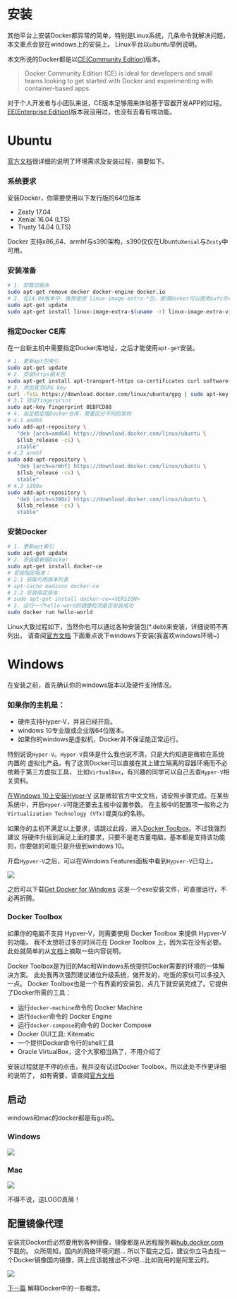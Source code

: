 # 安装
其他平台上安装Docker都异常的简单，特别是Linux系统，几条命令就解决问题，本文重点会放在windows上的安装上。
Linux平台以ubuntu举例说明。

本文所说的Docker都是以[CE(Community Edition)](https://www.docker.com/community-edition)版本。
> Docker Community Edition (CE) is ideal for developers and small teams looking
> to get started with Docker and experimenting with container-based apps.

对于个人开发者与小团队来说，CE版本足够用来体验基于容器开发APP的过程。
[EE(Enterprise Edition)](https://www.docker.com/enterprise-edition)版本我没用过，也没有去看有啥功能。

# Ubuntu
[官方文档](https://docs.docker.com/engine/installation/linux/docker-ce/ubuntu/)很详细的说明了环境需求及安装过程，摘要如下。

### 系统要求
安装Docker，你需要使用以下发行版的64位版本
+ Zesty 17.04
+ Xenial 16.04 (LTS)
+ Trusty 14.04 (LTS)

Docker 支持x86_64、armhf与s390架构，s390仅仅在Ubuntu`Xenial`与`Zesty`中可用。

### 安装准备
```bash
# 1. 卸载旧版本
sudo apt-get remove docker docker-engine docker.io
# 2. 在14.04版本中，推荐使用`linux-image-extra-*包，使得Docker可以使用aufs存取驱动
sudo apt-get update
sudo apt-get install linux-image-extra-$(uname -r) linux-image-extra-virtual
```
### 指定Docker CE库
在一台新主机中需要指定Docker库地址，之后才能使用`apt-get`安装。
```bash
# 1. 更新apt包索引
sudo apt-get update
# 2. 安装https相关包
sudo apt-get install apt-transport-https ca-certificates curl software-properties-common
# 3. 添加官方GPG key
curl -fsSL https://download.docker.com/linux/ubuntu/gpg | sudo apt-key add -
# 3.1 验证fingerprint
sudo apt-key fingerprint 0EBFCD88
# 4. 指定稳定版Docker仓库，需要区分不同的架构
# 4.1 amd64
sudo add-apt-repository \
   "deb [arch=amd64] https://download.docker.com/linux/ubuntu \
   $(lsb_release -cs) \
   stable"
# 4.2 armhf
sudo add-apt-repository \
   "deb [arch=armhf] https://download.docker.com/linux/ubuntu \
   $(lsb_release -cs) \
   stable"
# 4.3 s390x
sudo add-apt-repository \
   "deb [arch=s390x] https://download.docker.com/linux/ubuntu \
   $(lsb_release -cs) \
   stable"
```
### 安装Docker
```bash
# 1. 更新apt索引
sudo apt-get update
# 2. 安装最新版Docker
sudo apt-get install docker-ce
# 安装指定版本：
# 2.1 获取可用版本列表
# apt-cache madison docker-ce
# 2.2 安装指定版本
# sudo apt-get install docker-ce=<VERSION>
# 3. 运行一个hello-word的镜像检测是否安装成功
sudo docker run hello-world
```

Linux大致过程如下，当然你也可以通过各种安装包(*.deb)来安装，详细说明不再列出，
请查阅[官方文档](https://docs.docker.com/engine/installation/linux/docker-ce/ubuntu/#install-from-a-package)
下面重点说下windows下安装(我喜欢windows环境~)

# Windows

在安装之前，首先确认你的windows版本以及硬件支持情况。

### 如果你的主机是：
+ 硬件支持Hyper-V，并且已经开启。
+ windows 10专业版或企业版64位版本。
+ 如果你的windows是虚拟机，Docker并不保证能正常运行。

特别说说`Hyper-V`。`Hyper-V`具体是什么我也说不清，只是大约知道是微软在系统内置的
虚拟化产品，有了这货Docker可以直接在其上建立隔离的容器环境而不必依赖于第三方虚拟工具，
比如`VirtualBox`，有兴趣的同学可以自己去查`Hyper-V`相关资料。

[在Windows 10上安装Hyper-V](https://docs.microsoft.com/zh-cn/virtualization/hyper-v-on-windows/quick-start/enable-hyper-v)
这是微软官方中文文档，请安照步骤完成。在某些系统中，开启`Hyper-V`可能还要去主板中设置参数。
在主板中的配置项一般称之为`Virtualization Technology (VTx)`或类似的名称。

如果你的主机不满足以上要求，请跳过此段，进入[Docker Toolbox](#docker-toolbox)。不过我强烈建议
将硬件升级到满足上面的要求，只要不是老古董电脑，基本都是支持该功能的，你要做的可能只是升级到windows 10。

开启`Hypver-V`之后，可以在Windows Features面板中看到`Hypver-V`已勾上。

<img src="./hyper-v-enable-status.png" >

之后可以下载[Get Docker for Windows](https://docs.docker.com/docker-for-windows/install/#download-docker-for-windows)
这是一个exe安装文件，可直接运行，不必再折腾。

### Docker Toolbox
如果你的电脑不支持 Hypver-V，则需要使用 Docker Toolbox 来提供 Hypver-V 的功能。
我不太想将过多的时间花在 Docker Toolbox 上，因为实在没有必要。
此处就简单的从[文档](https://docs.docker.com/toolbox/overview/)上摘取一些内容说明。

Docker Toolbox是为旧的Mac和Windows系统提供Docker需要的环境的一体解决方案。
此处我再次强烈建议诸位升级系统，做开发的，吃饭的家伙可以多投入一点。
Docker Toolbox也是一个有界面的安装包，点几下就安装完成了。它提供了Docker所需的工具：

+ 运行`docker-machine`命令的 Docker Machine
+ 运行`docker`命令的 Docker Engine
+ 运行`docker-compose`的命令的 Docker Compose
+ Docker GUI工具: Kitematic
+ 一个提供Docker命令行的shell工具
+ Oracle VirtualBox，这个大家相当熟了，不用介绍了

安装过程就是不停的点击，我并没有试过Docker Toolbox，所以此处不作更详细的说明了，
如有需要，请查阅[官方文档](https://docs.docker.com/toolbox/overview/)

## 启动
windows和mac的docker都是有gui的。
### Windows
<img src="./docker-windows.png" >

### Mac
<img src="./docker-mac.png" >

不得不说，这LOGO真萌！

## 配置镜像代理
安装完Docker后必然要用到各种镜像，镜像都是从远程服务器[hub.docker.com](https://hub.docker.com/)下载的。
众所周知，国内的网络环境问题...
所以下载完之后，建议你立马去找一个Docker镜像国内镜像，网上应该能搜出不少吧...比如我用的是阿里云的。

<img src="./docker-daemon.png" >

[下一篇](./3-docker-overview.md) 解释Docker中的一些概念。



